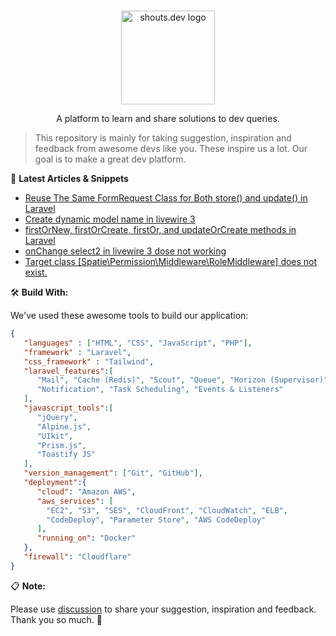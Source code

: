 <p align="center">
  <br>
  <a href="https://shouts.dev">
    <img src="https://shouts.dev/img/logo.webp" alt="shouts.dev logo" width="150"/>
  </a>
</p>

<p align="center">
A platform to learn and share solutions to dev queries.
</p>

> This repository is mainly for taking suggestion, inspiration and feedback from awesome devs like you. These inspire us a lot. Our goal is to make a great dev platform.

:page_with_curl: **Latest Articles & Snippets**
<!-- BLOG-POST-LIST:START -->
- [Reuse The Same FormRequest Class for Both store&lpar;&rpar; and update&lpar;&rpar; in Laravel](https://shouts.dev/snippets/reuse-the-same-formrequest-class-for-both-store-and-update-in-laravel)
- [Create dynamic model name in livewire 3](https://shouts.dev/snippets/create-dynamic-model-name-in-livewire-3)
- [firstOrNew, firstOrCreate, firstOr, and updateOrCreate methods in Laravel](https://shouts.dev/snippets/firstornew-firstorcreate-firstor-and-updateorcreate-methods-in-laravel)
- [onChange select2 in livewire 3 dose not working](https://shouts.dev/snippets/onchange-select2-in-livewire-3-dose-not-working)
- [Target class [Spatie\Permission\Middleware\RoleMiddleware] does not exist.](https://shouts.dev/snippets/target-class-spatiepermissionmiddlewarerolemiddleware-does-not-exist)
<!-- BLOG-POST-LIST:END -->

🛠️ **Build With:**

We've used these awesome tools to build our application:

```json
{
   "languages" : ["HTML", "CSS", "JavaScript", "PHP"],
   "framework" : "Laravel",
   "css_framework" : "Tailwind",
   "laravel_features":[
      "Mail", "Cache (Redis)", "Scout", "Queue", "Horizon (Supervisor)",
      "Notification", "Task Scheduling", "Events & Listeners"
   ],
   "javascript_tools":[
      "jQuery",
      "Alpine.js",
      "UIkit",
      "Prism.js",
      "Toastify JS"
   ],
   "version_management": ["Git", "GitHub"],
   "deployment":{
      "cloud": "Amazon AWS",
      "aws_services": [
        "EC2", "S3", "SES", "CloudFront", "CloudWatch", "ELB",
        "CodeDeploy", "Parameter Store", "AWS CodeDeploy"
      ],
      "running_on": "Docker"
   },
   "firewall": "Cloudflare"
}
```

:clipboard: **Note:**

Please use [discussion](https://github.com/mdobydullah/shouts.dev/discussions/new) to share your suggestion, inspiration and feedback. Thank you so much. :sparkling_heart:
